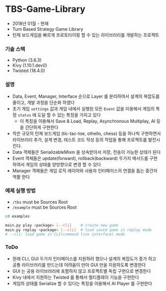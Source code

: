 # TBS-Game-Library

- 2018년 01월 - 현재
- Turn Based Strategy Game Library
- 턴제 보드게임을 빠르게 프로토타이핑 할 수 있는 라이브러리를 개발하는 프로젝트

### 기술 스택

- Python (3.6.3)
- Kivy (1.10.1.dev0)
- Twisted (18.4.0)

### 설명

- Data, Event, Manager, Interface 순으로 Layer 를 분리하여서 설계의 복잡도를 줄이고, 개발 과정을 단순화 하였다
- 초기 게임 ```settings``` 값과 게임 내에서 실행된 모든 ```Event``` 값을 이용해서 게임의 특정 ```status``` 에 도달 할 수 있는 특징을 가지고 있다
	- 이 특징을 이용해서 Save & Load, Replay, Asynchronous Multiplay, AI 등을 간단하게 구현한다
- 작은 규모의 턴제 보드게임 (tic-tac-toe, othello, chess) 등을 하나씩 구현하면서 라이브러리 추가, 설계 변경, 테스트 코드 작성 등의 작업을 통해 프로젝트를 발전시킨다.
- Data 객체들은 SerializableMixin 을 상속받아서 저장, 전송이 가능한 상태가 된다
- Event 객체들은 update(forward), rollback(backward) 두가지 메서드를 구현하여서 게임의 상태를 양방향으로 변경 할 수 있다
- Manager 객체들은 게임 로직 레이어와 사용자 인터페이스의 연결을 돕는 중간자 역활 한다

### 예제 실행 방법

- `/tbs` must be Sources Root
- `/example` must be Sources Root

``` bash
cd examples

main.py play <package> [--cli]    # create new game
main.py replay <package> [--cli]  # load saved game in replay mode
# --cli: load game in CLI(command line interface) mode
```

### ToDo

- 원래 CLI, GUI 두가지 인터페이스를 지원하려 했으나 설계의 복잡도가 증가 하고 공통 라이브러리를 만드는데 어려움이 만아 GUI 만을 지원하도록 변경한다
- GUI 는 공용 라이브러리에 포함하지 않고 프로젝트별 독립 구현으로 변경한다
- Kivy 내에서 지원하는 Twisted 를 통해서 멀티플레이 기능을 구현한다
- 게임의 상태를 Serialize 할 수 있다는 특징을 이용해서 AI Player 를 구현한다